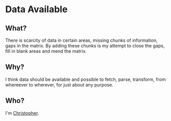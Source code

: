 # Data Available

## What?
There is scarcity of data in certain areas, missing chunks of information, gaps in the matrix.
By adding these chunks is my attempt to close the gaps, fill in blank areas and mend the matrix.

## Why?
I think data should be available and possible to fetch, parse, transform, from whereever to wherever, for just about any purpose.

## Who?
I'm [Christopher](https://github.com/cisene/).
